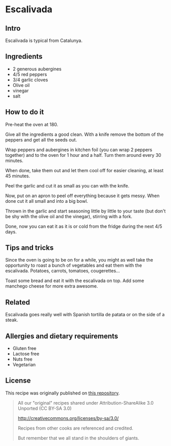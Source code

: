 # Escalivada

## Intro

Escalivada is typical from Catalunya.

## Ingredients

* 2 generous aubergines
* 4/5 red peppers
* 3/4 garlic cloves
* Olive oil
* vinegar
* salt

## How to do it

Pre-heat the oven at 180.

Give all the ingredients a good clean. With a knife remove the bottom of the peppers and get all the seeds out.

Wrap peppers and aubergines in kitchen foil (you can wrap 2 peppers together) and to the oven for 1 hour and a half. Turn them around every 30 minutes.

When done, take them out and let them cool off for easier cleaning, at least 45 minutes.

Peel the garlic and cut it as small as you can with the knife.

Now, put on an apron to peel off everything because it gets messy. When done cut it all small and into a big bowl.

Thrown in the garlic and start seasoning little by little to your taste (but don't be shy with the olive oil and the vinegar), stirring with a fork.

Done, now you can eat it as it is or cold from the fridge during the next 4/5 days.

## Tips and tricks

Since the oven is going to be on for a while, you might as well take the opportunity to roast a bunch of vegetables and eat them with the escalivada. Potatoes, carrots, tomatoes, cougerettes... 

Toast some bread and eat it with the escalivada on top. Add some manchego cheese for more extra awesome. 

## Related

Escalivada goes really well with Spanish tortilla de patata or on the side of a steak.

## Allergies and dietary requirements

* Gluten free
* Lactose free
* Nuts free
* Vegetarian

## License

This recipe was originally published on [this repository](https://github.com/ustwo/recipe-book).

> All our "original" recipes shared under Attribution-ShareAlike 3.0 Unported (CC BY-SA 3.0)
>
> http://creativecommons.org/licenses/by-sa/3.0/
>
> Recipes from other cooks are referenced and credited.
>
> But remember that we all stand in the shoulders of giants.
